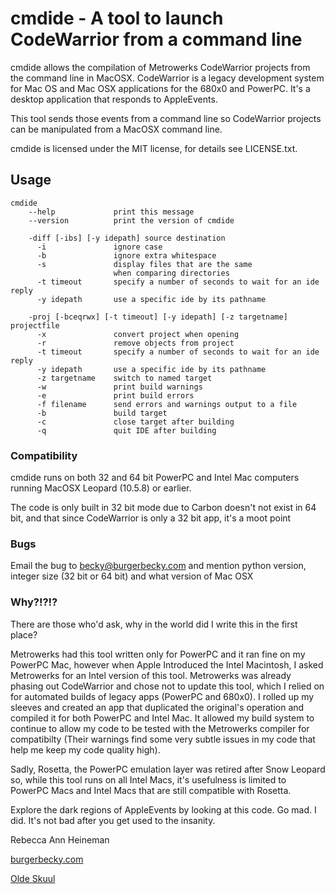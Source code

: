 # cmdide - A tool to launch CodeWarrior from a command line

cmdide allows the compilation of Metrowerks CodeWarrior projects from the command line in MacOSX. CodeWarrior is a legacy development system for Mac OS and Mac OSX applications for the 680x0 and PowerPC. It's a desktop application that responds to AppleEvents.

This tool sends those events from a command line so CodeWarrior projects can be manipulated from a MacOSX command line.

cmdide is licensed under the MIT license, for details see LICENSE.txt.

## Usage

```text
cmdide
    --help             print this message
    --version          print the version of cmdide

    -diff [-ibs] [-y idepath] source destination
      -i               ignore case
      -b               ignore extra whitespace
      -s               display files that are the same
                       when comparing directories
      -t timeout       specify a number of seconds to wait for an ide reply
      -y idepath       use a specific ide by its pathname

    -proj [-bceqrwx] [-t timeout] [-y idepath] [-z targetname] projectfile
      -x               convert project when opening
      -r               remove objects from project
      -t timeout       specify a number of seconds to wait for an ide reply
      -y idepath       use a specific ide by its pathname
      -z targetname    switch to named target
      -w               print build warnings
      -e               print build errors
      -f filename      send errors and warnings output to a file
      -b               build target
      -c               close target after building
      -q               quit IDE after building
```

### Compatibility

cmdide runs on both 32 and 64 bit PowerPC and Intel Mac computers running MacOSX Leopard (10.5.8) or earlier.

The code is only built in 32 bit mode due to Carbon doesn't not exist in 64 bit, and that since CodeWarrior is only a 32 bit app, it's a moot point

### Bugs

Email the bug to [becky@burgerbecky.com](mailto:becky@burgerbecky.com) and mention python version, integer size (32 bit or 64 bit) and what version of Mac OSX

### Why?!?!?

There are those who'd ask, why in the world did I write this in the first place?

Metrowerks had this tool written only for PowerPC and it ran fine on my PowerPC Mac, however when Apple Introduced the Intel Macintosh, I asked Metrowerks for an Intel version of this tool. Metrowerks was already phasing out CodeWarrior and chose not to update this tool, which I relied on for automated builds of legacy apps (PowerPC and 680x0). I rolled up my sleeves and created an app that duplicated the original's operation and compiled it for both PowerPC and Intel Mac. It allowed my build system to continue to allow my code to be tested with the Metrowerks compiler for compatibilty (Their warnings find some very subtle issues in my code that help me keep my code quality high).

Sadly, Rosetta, the PowerPC emulation layer was retired after Snow Leopard so, while this tool runs on all Intel Macs, it's usefulness is limited to PowerPC Macs and Intel Macs that are still compatible with Rosetta.

Explore the dark regions of AppleEvents by looking at this code. Go mad. I did. It's not bad after you get used to the insanity.

Rebecca Ann Heineman

[burgerbecky.com](https://www.burgerbecky.com)

[Olde Skuul](https://www.oldeskuul.com)
